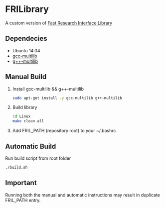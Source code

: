 FRILibrary
================================
A custom version of [Fast Research Interface Library](http://cs.stanford.edu/people/tkr/fri/html/)

Dependecies
-------------------------
* Ubuntu 14.04
* [gcc-multilib](http://packages.ubuntu.com/trusty/gcc-multilib)
* [g++-multilib](http://packages.ubuntu.com/trusty/g++-multilib)

Manual Build
-------------------------
1.  Install gcc-multilib && g++-multilib

    ```bash
    sudo apt-get install -y gcc-multilib g++-multilib
    ```
2. Build library

    ```bash
    cd Linux
    make clean all
    ```
3. Add FRIL_PATH (repository root) to your ~/.bashrc


Automatic Build
-------------------------
Run build script from root folder

```bash
./build.sh
```
Important
-------------------------
Running both the manual and automatic instructions may result in duplicate FRIL_PATH entry.